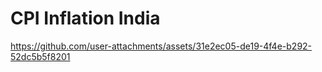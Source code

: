 # CPI Inflation India

https://github.com/user-attachments/assets/31e2ec05-de19-4f4e-b292-52dc5b5f8201
